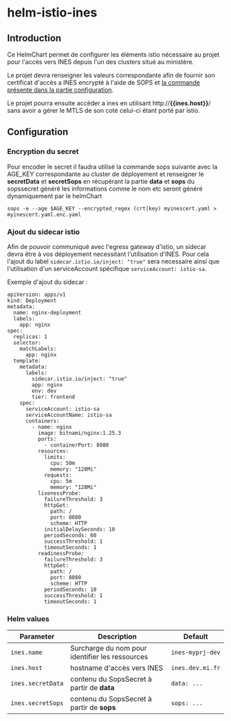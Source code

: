 # helm-istio-ines

## Introduction

Ce HelmChart permet de configurer les éléments istio nécessaire au projet pour l'accès vers INES depuis l'un des clusters situé au ministère.

Le projet devra renseigner les valeurs correspondante afin de fournir son certificat d'accès a INES encrypté à l'aide de SOPS et [la commande présente dans la partie configuration](#encryption_du_secret).

Le projet pourra ensuite accèder a ines en utilisant http://**{{ines.host}}**/ sans avoir a gérer le MTLS de son coté celui-ci étant porté par istio.

## Configuration

### Encryption du secret

Pour encoder le secret il faudra utilisé la commande sops suivante avec la AGE_KEY correspondante au cluster de déployement et renseigner le **secretData** et **secretSops** en récupérant la partie **data** et **sops** du sopssecret généré les informations comme le nom etc seront généré dynamiquement par le helmChart

```
sops -e --age $AGE_KEY --encrypted_regex (crt|key) myinescert.yaml > myinescert.yaml.enc.yaml
```

### Ajout du sidecar istio

Afin de pouvoir communiqué avec l'egress gateway d'istio, un sidecar devra être à vos déployement necessitant l'utilisation d'INES.
Pour cela l'ajout du label `sidecar.istio.io/inject: "true"` sera necessaire ainsi que l'utilisation d'un serviceAccount spécifique `serviceAccount: istio-sa`.

Exemple d'ajout du sidecar :

```
apiVersion: apps/v1
kind: Deployment
metadata:
  name: nginx-deployment
  labels:
    app: nginx
spec:
  replicas: 1
  selector:
    matchLabels:
      app: nginx
  template:
    metadata:
      labels:
        sidecar.istio.io/inject: "true"
        app: nginx
        env: dev
        tier: frontend
    spec:
      serviceAccount: istio-sa
      serviceAccountName: istio-sa
      containers:
        - name: nginx
          image: bitnami/nginx:1.25.3
          ports:
            - containerPort: 8080
          resources:
            limits:
              cpu: 50m
              memory: "128Mi"
            requests:
              cpu: 5m
              memory: "128Mi"
          livenessProbe:
            failureThreshold: 3
            httpGet:
              path: /
              port: 8080
              scheme: HTTP
            initialDelaySeconds: 10
            periodSeconds: 60
            successThreshold: 1
            timeoutSeconds: 1
          readinessProbe:
            failureThreshold: 3
            httpGet:
              path: /
              port: 8080
              scheme: HTTP
            periodSeconds: 10
            successThreshold: 1
            timeoutSeconds: 1
```

### Helm values

| Parameter         | Description                                     | Default          |
| ----------------- | ----------------------------------------------- | ---------------- |
| `ines.name`       | Surcharge du nom pour identifier les ressources | `ines-myprj-dev` |
| `ines.host`       | hostname d'accès vers INES                      | `ines.dev.mi.fr` |
| `ines.secretData` | contenu du SopsSecret à partir de **data**      | `data: ...`      |
| `ines.secretSops` | contenu du SopsSecret à partir de **sops**      | `sops: ...`      |
